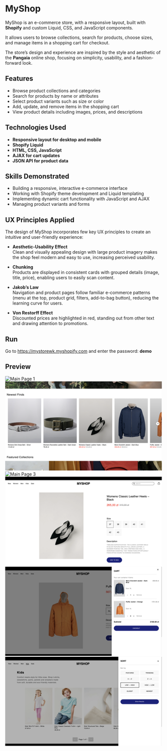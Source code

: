 # MyShop

MyShop is an e-commerce store, with a responsive layout, built with **Shopify** and custom Liquid, CSS, and JavaScript components.

It allows users to browse collections, search for products, choose sizes, and manage items in a shopping cart for checkout.

The store’s design and experience are inspired by the style and aesthetic of the **Pangaia** online shop, focusing on simplicity, usability, and a fashion-forward look.

## Features

- Browse product collections and categories
- Search for products by name or attributes
- Select product variants such as size or color
- Add, update, and remove items in the shopping cart
- View product details including images, prices, and descriptions

## Technologies Used

- **Responsive layout for desktop and mobile**
- **Shopify Liquid**
- **HTML, CSS, JavaScript**
- **AJAX for cart updates**
- **JSON API for product data**

## Skills Demonstrated

- Building a responsive, interactive e-commerce interface
- Working with Shopify theme development and Liquid templating
- Implementing dynamic cart functionality with JavaScript and AJAX
- Managing product variants and forms

## UX Principles Applied

The design of MyShop incorporates few key UX principles to create an intuitive and user-friendly experience:

- **Aesthetic-Usability Effect**  
Clean and visually appealing design with large product imagery makes the shop feel modern and easy to use, increasing perceived usability.

- **Chunking**  
Products are displayed in consistent cards with grouped details (image, title, price), enabling users to easily scan content.

- **Jakob’s Law**  
Navigation and product pages follow familiar e-commerce patterns (menu at the top, product grid, filters, add-to-bag button), reducing the learning curve for users.

- **Von Restorff Effect**  
Discounted prices are highlighted in red, standing out from other text and drawing attention to promotions.

## Run

Go to https://mystorewk.myshopify.com and enter the password: **demo**

## Preview

![Main Page 1](assets/screenshot1.png)
![Main Page 2](assets/screenshot2.png)
![Main Page 3](assets/screenshot3.png)
![Product](assets/screenshot4.png)
![Cart](assets/screenshot5.png)
![Sort](assets/screenshot6.png)
